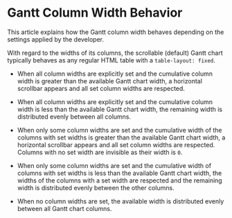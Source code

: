 
# Gantt Column Width Behavior

This article explains how the Gantt column width behaves depending on the settings applied by the developer.

With regard to the widths of its columns, the scrollable (default) Gantt chart typically behaves as any regular HTML table with a `table-layout: fixed`.

* When all column widths are explicitly set and the cumulative column width is greater than the available Gantt chart width, a horizontal scrollbar appears and all set column widths are respected.

* When all column widths are explicitly set and the cumulative column width is less than the available Gantt chart width, the remaining width is distributed evenly between all columns.

* When only some column widths are set and the cumulative width of the columns with set widths is greater than the available Gantt chart width, a horizontal scrollbar appears and all set column widths are respected. Columns with no set width are invisible as their width is `0`.

* When only some column widths are set and the cumulative width of columns with set widths is less than the available Gantt chart width, the widths of the columns with a set width are respected and the remaining width is distributed evenly between the other columns.

* When no column widths are set, the available width is distributed evenly between all Gantt chart columns.


